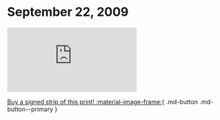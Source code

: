 # September 22, 2009

![](https://www.achewood.com/comic.php?date=09222009)

[Buy a signed strip of this print! :material-image-frame:](https://achewood-holiday-pop-up.myshopify.com/products/strip#09222009){ .md-button .md-button--primary }
